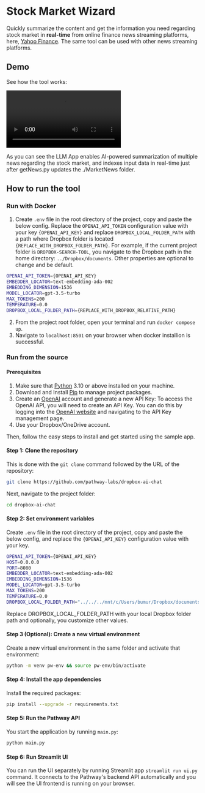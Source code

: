 # Stock Market Wizard

Quickly summarize the content and get the information you need regarding stock market in **real-time** from online finance news streaming platforms, here, [Yahoo Finance](https://finance.yahoo.com/topic/stock-market-news/). The same tool can be used with other news streaming platforms.
## Demo

See how the tool works:

![Stock Market Wizard tool demo](Demo/stock-market-wizard.mp4)

As you can see the LLM App enables AI-powered summarization of multiple news regarding the stock market, and indexes input data in real-time just after getNews.py updates the ./MarketNews folder.

## How to run the tool

### Run with Docker

1. Create `.env` file in the root directory of the project, copy and paste the below config. Replace the `OPENAI_API_TOKEN` configuration value with your key `{OPENAI_API_KEY}` and replace `DROPBOX_LOCAL_FOLDER_PATH` with a path where Dropbox folder is located `{REPLACE_WITH_DROPBOX_FOLDER_PATH}`. For example, if the current project folder is `DROPBOX-SEARCH-TOOL`, you navigate to the Dropbox path in the home directory: `../Dropbox/documents`. Other properties are optional to change and be default.

```bash
OPENAI_API_TOKEN={OPENAI_API_KEY}
EMBEDDER_LOCATOR=text-embedding-ada-002
EMBEDDING_DIMENSION=1536
MODEL_LOCATOR=gpt-3.5-turbo
MAX_TOKENS=200
TEMPERATURE=0.0
DROPBOX_LOCAL_FOLDER_PATH={REPLACE_WITH_DROPBOX_RELATIVE_PATH}
```

2. From the project root folder, open your terminal and run `docker compose up`.
3. Navigate to `localhost:8501` on your browser when docker installion is successful.

### Run from the source

#### Prerequisites

1. Make sure that [Python](https://www.python.org/downloads/) 3.10 or above installed on your machine.
2. Download and Install [Pip](https://pip.pypa.io/en/stable/installation/) to manage project packages.
3. Create an [OpenAI](https://openai.com/) account and generate a new API Key: To access the OpenAI API, you will need to create an API Key. You can do this by logging into the [OpenAI website](https://openai.com/product) and navigating to the API Key management page.
4. Use your Dropbox/OneDrive account.

Then, follow the easy steps to install and get started using the sample app.

#### Step 1: Clone the repository

This is done with the `git clone` command followed by the URL of the repository:

```bash
git clone https://github.com/pathway-labs/dropbox-ai-chat
```

Next,  navigate to the project folder:

```bash
cd dropbox-ai-chat
```

#### Step 2: Set environment variables

Create `.env` file in the root directory of the project, copy and paste the below config, and replace the `{OPENAI_API_KEY}` configuration value with your key.

```bash
OPENAI_API_TOKEN={OPENAI_API_KEY}
HOST=0.0.0.0
PORT=8080
EMBEDDER_LOCATOR=text-embedding-ada-002
EMBEDDING_DIMENSION=1536
MODEL_LOCATOR=gpt-3.5-turbo
MAX_TOKENS=200
TEMPERATURE=0.0
DROPBOX_LOCAL_FOLDER_PATH="../../../mnt/c/Users/bumur/Dropbox/documents"
```

Replace DROPBOX_LOCAL_FOLDER_PATH with your local Dropbox folder path and optionally, you customize other values.

#### Step 3 (Optional): Create a new virtual environment

Create a new virtual environment in the same folder and activate that environment:

```bash
python -m venv pw-env && source pw-env/bin/activate
```

#### Step 4: Install the app dependencies

Install the required packages:

```bash
pip install --upgrade -r requirements.txt
```

#### Step 5: Run the Pathway API

You start the application by running `main.py`:

```bash
python main.py
```

#### Step 6: Run Streamlit UI

You can run the UI separately by running Streamlit app
`streamlit run ui.py` command. It connects to the Pathway's backend API automatically and you will see the UI frontend is running on your browser.
